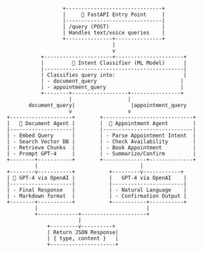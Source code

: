                            +-------------------------------+
                           |     🚀 FastAPI Entry Point     |
                           |-------------------------------|
                           | /query (POST)                 |
                           | Handles text/voice queries    |
                           +---------------+---------------+
                                           |
                                           v
                    +----------------------+----------------------+
                    |         🧠 Intent Classifier (ML Model)      |
                    |---------------------------------------------|
                    | Classifies query into:                      |
                    | - document_query                           |
                    | - appointment_query                        |
                    +--------+------------------+----------------+
                             |                  |
                document_query|                  |appointment_query
                             v                  v
         +--------------------+        +-----------------------------+
         |   📄 Document Agent |        |  📅 Appointment Agent        |
         |--------------------|        |-----------------------------|
         | - Embed Query      |        | - Parse Appointment Intent  |
         | - Search Vector DB |        | - Check Availability        |
         | - Retrieve Chunks  |        | - Book Appointment          |
         | - Prompt GPT-4     |        | - Summarize/Confirm         |
         +--------+-----------+        +--------------+--------------+
                  |                                 |
         +--------v-----------+           +---------v------------+
         | 🧠 GPT-4 via OpenAI |           |   GPT-4 via OpenAI    |
         |--------------------|           |-----------------------|
         | - Final Response   |           | - Natural Language    |
         | - Markdown format  |           | - Confirmation Output |
         +--------+-----------+           +-----------+-----------+
                  |                                   |
                  +-------------+---------------------+
                                |
                      +---------v----------+
                      | Return JSON Response|
                      | { type, content }   |
                      +---------------------+
